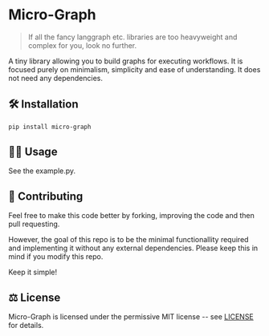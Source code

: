 # Micro-Graph

> If all the fancy langgraph etc. libraries are too heavyweight and complex for you, look no further.

A tiny library allowing you to build graphs for executing workflows.
It is focused purely on minimalism, simplicity and ease of understanding.
It does not need any dependencies.

## 🛠️ Installation

```bash
pip install micro-graph
```

## 👨‍💻 Usage

See the example.py.

## 👥 Contributing

Feel free to make this code better by forking, improving the code and then pull requesting.

However, the goal of this repo is to be the minimal functionallity required and implementing it without any external dependencies.
Please keep this in mind if you modify this repo.

Keep it simple!

## ⚖️ License

Micro-Graph is licensed under the permissive MIT license -- see [LICENSE](LICENSE) for details.
